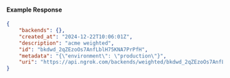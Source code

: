 <!-- Code generated for API Clients. DO NOT EDIT. -->

#### Example Response

```json
{
	"backends": {},
	"created_at": "2024-12-22T10:06:01Z",
	"description": "acme weighted",
	"id": "bkdwd_2qZEzoOs7AnfLblH75KNA7PrPfH",
	"metadata": "{\"environment\": \"production\"}",
	"uri": "https://api.ngrok.com/backends/weighted/bkdwd_2qZEzoOs7AnfLblH75KNA7PrPfH"
}
```
